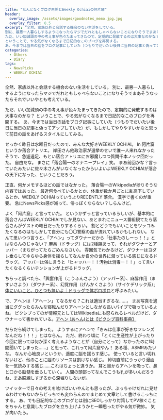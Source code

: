 ```yaml
---
title: "なんとなくブログ再開とWeekly Ochiaiの阿片窟"
header:
  overlay_image: /assets/images/goodnotes_memo.jpg.jpg
  overlay_filter: 0.5
excerpt: "全然、家族以外と会話する機会のない生活をしている。
別に、最悪一人暮らしするようになったらマジでだれともしゃべらないことになりそうでまあそうなったらそれでいいやとも考えている。
ただ、いい加減頭の中の考え事が色々たまってきたので、定期的に発散するのは大事なのかな？
ということで、やる気がなくなるまで日記的なこのブログを再開する。
あ、今までは当日の話をブログ記事にしていた（つもりでだいたい後日に当日の記事と偽ってアップしていた）が、もしかしてやりやすいかなと思って前日の話をあげるスタイルにしてみる。"
categories:
  - Others
  - Diary
tags:
  - NewsPicks
  - WEEKLY OCHIAI
---
```


全然、家族以外と会話する機会のない生活をしている。
別に、最悪一人暮らしするようになったらマジでだれともしゃべらないことになりそうでまあそうなったらそれでいいやとも考えている。

ただ、いい加減頭の中の考え事が色々たまってきたので、定期的に発散するのは大事なのかな？
ということで、やる気がなくなるまで日記的なこのブログを再開する。
あ、今までは当日の話をブログ記事にしていた（つもりでだいたい後日に当日の記事と偽ってアップしていた）が、もしかしてやりやすいかなと思って前日の話をあげるスタイルにしてみる。

せっかく昨日は水曜日だったので、みんな大好きWEEKLY OCHIAI。
In 阿片窟というか落合アトリエ。
岸田さん他政治家が選挙のせいで誰一人来れなかったそうで、急遽遠足、もとい落合アトリエにお邪魔しつつ質問千本ノック回だった。
自由だな。
まさに「落合陽一のオナニープレイ」笑。
まあ前回かな？言っていたみたいに佐々木さんがいなくなったからいよいよWEEKLY OCHIAIが落合の天下になった、ということだろう。

正直、何かメモするほどの話ではなかった。
落合陽一のWikipediaが捗りそうな内容ではあった。
最近何食べているかとか、体重が数か月ごとに乱高下しているとか、WEEKLY OCHIAIっていうよりRECENTLY 落合。
漢字で書くのが重要。
急にNewsPicks感が減って、俗っぽくならない？しらんけど。

よく「阿片窟」と言っていた。
というかずっと言っているらしいが、基本的に落合さんはWEEKLY OCHIAIでしか見ない、あとまれにニュース番組観てたら落合さんがゲストの曜日だったりするくらい。
割とどうでもいいことをツッコみたくなるのはもしかして自分にも〇〇警察の血が流れているかもしれない。
なんて思いつつ言うと、「アヘン」ってダウナーだから「仕事たのしーっ！！」とはならんのじゃない？
麻薬（ドラッグ）には2種類あって、それがダウナーとアッパー（まちがってたらごめんなさい）。
雰囲気でわかるけど、ダウナーはヨダレ垂らしてゆらゆら身体を揺らしてなんか自分の世界に潜っている感じになるドラッグ。
アッパーは俗に言うと「ヒャッハー！！汚物は消毒ー！！」って言いたくなるくらいテンションが上がるドラッグ。

ちらっと調べたら、「興奮作用（こうふんさよう）（アッパー系）、麻酔作用（ますいさよう）（ダウナー系）、幻覚作用（げんかくさよう）（サイケデリック系）」[体にいいこと、ひとつも無いよ｜ドラッグで体ボロボロ](http://www.kyotofuyaku.or.jp/drug/secondary/boroboro.html)と呼ぶみたい。

で、アヘンは「アヘーン」てなるから？これは適当すぎるな……。
まあ写真を適当にググったらみんな寝転んだりアヘーンとしながら長いパイプで吸っているよね。
ピクシブってのが情報元としてはWikipediaにも怒られるレベルだけど、ダウナーって書かれている。[アヘン (あへん)とは【ピクシブ百科事典】](https://dic.pixiv.net/a/%E3%82%A2%E3%83%98%E3%83%B3)

だらだら続けてしまった。
ようするにアヘンで「きみは仕事が好きなフレンズなんだね！！！」とはならん。
ただ、終わり頃に「とくに生産性が上がったり今回に限っては何か深く考えるようなことが（自分にとって）なかったのに1時間聞いてしまった……」と思って、これって阿片窟やん！
ある種、ASMRみたいな。
なんか心地良いというか、適度に脳を揺らす感じ。
使っていると言い切れないけど、他のことに脳のリソースは割けない感じ。
締切直前にうっかり漫画を一気読みする感じ……これはちょっと違うか。
耳と目からアヘンを吸って、鼻と口から脳髄を垂らしていく。
人間の頭部ってなんでこうも孔が多いんだろうね、まあ脱線しすぎるから深堀りしないが。

ツイッターで日々の考えを呟けばいいやんとも思ったが、ぶっちゃけだれに見せるわけでもないからどっちでも変わらんのでまとめて文章として書けるこっちにする。
あ、でも日記的なこのブログとは別にSEOしっかり対策してPV稼ぐことをちゃんと意識したブログを立ち上げようかと一瞬思ったがやる気が微妙。
気が向いたら。
